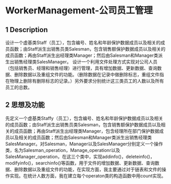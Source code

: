 # WorkerManagement-公司员工管理
1 Description  
----

设计一个虚基类Staff（员工），包含编号、姓名和年龄保护数据成员以及相关的成员函数；由Staff派生出销售员类Salesman，包含销售额保护数据成员以及相关的成员函数；再由Staff派生出经理类Manager；然后由Salesman和Manager类派生出销售经理类SalesManager。
设计一个利用文件处理方式实现对公司人员（包括销售员、经理和销售经理）进行管理，具有增加数据、更新数据、查询数据、删除数据以及重组文件的功能。（删除数据在记录中做删除标志，重组文件指在物理上删除有删除标志的记录。）另外要求分别统计这三类员工的人数以及所有员工的总数。

2 思想及功能 
---- 

先定义一个虚基类Staffy（员工），包含编号、姓名和年龄保护数据成员以及相关的成员函数；由Staff派生出销售员类Salesman，包含销售额保护数据成员以及相关的成员函数；再由Staff派生出经理类Manager，包含经理所在部门保护数据成员以及相关的成员函数；然后由Salesman和Manager类派生出销售经理类SalesManager。对Salesman，Manager以及SalesManager分别定义一个操作类，名为Salesman_operation，Manage_operationr以及SalesManager_operation，在这三个类中，实现addinfo()，deleteinfo()，modifyinfo()，searchinfo()等函数，用于文件的增加数据、更新数据、查询数据、删除数据以及重组文件的功能，在实现方面，我主要通过对于链表和文件的操作实现。在统计人数方面，我在建立每个operaton类的构造函数中用count实现。
